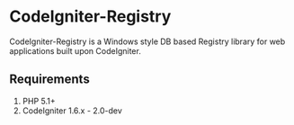# CodeIgniter-Registry

CodeIgniter-Registry is a Windows style DB based Registry library for web applications built upon CodeIgniter.


## Requirements

1. PHP 5.1+
2. CodeIgniter 1.6.x - 2.0-dev